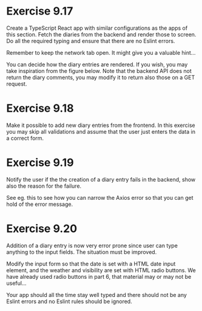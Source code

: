 # Exercise 9.17
Create a TypeScript React app with similar configurations as the apps of this section. Fetch the diaries from the backend and render those to screen. Do all the required typing and ensure that there are no Eslint errors.

Remember to keep the network tab open. It might give you a valuable hint...

You can decide how the diary entries are rendered. If you wish, you may take inspiration from the figure below. Note that the backend API does not return the diary comments, you may modify it to return also those on a GET request.

# Exercise 9.18
Make it possible to add new diary entries from the frontend. In this exercise you may skip all validations and assume that the user just enters the data in a correct form.

# Exercise 9.19
Notify the user if the the creation of a diary entry fails in the backend, show also the reason for the failure.

See eg. this to see how you can narrow the Axios error so that you can get hold of the error message.

# Exercise 9.20
Addition of a diary entry is now very error prone since user can type anything to the input fields. The situation must be improved.

Modify the input form so that the date is set with a HTML date input element, and the weather and visibility are set with HTML radio buttons. We have already used radio buttons in part 6, that material may or may not be useful...

Your app should all the time stay well typed and there should not be any Eslint errors and no Eslint rules should be ignored.